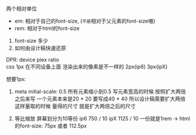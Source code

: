 两个相对单位
- em:  相对于自己的font-size, (`不是`相对于父元素的font-size嗷)
- rem: 相对于html的font-size
1. font-size 多少
2. 如何由设计稿快速还原

DPR: device piex ratio  
css 1px 在不同设备上面 渲染出来的像素是不一样的 2px(ip6) 3px(ipX)

想要1px:
1. meta initial-scale: 0.5 所有元素缩小到0.5
    写元素宽高的时候 按照扩大两倍之后来写
    一个元素本来是20 * 20 要写成40 * 40
    所以设计稿需要扩大两倍 这样量取的时候 量得的尺寸 就是扩大两倍之后的尺寸

2. 等比缩放
    屏幕划分为10等份
    ip6 750 / 10
    ipX 1125 / 10
    一份就是1rem -> html的font-size: 75px 或者 112.5px